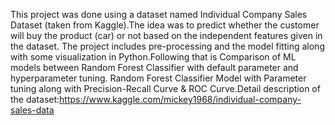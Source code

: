 This project was done using a dataset named Individual Company Sales Dataset (taken from Kaggle).The idea was to predict whether the customer will buy the product (car) or not based on the independent features given in the dataset. The project includes pre-processing and the model fitting along with some visualization in Python.Following that is Comparison of ML models between Random Forest Classifier with default parameter and hyperparameter tuning.
Random Forest Classifier Model with Parameter tuning along with Precision-Recall Curve & ROC Curve.Detail description of the dataset:https://www.kaggle.com/mickey1968/individual-company-sales-data

